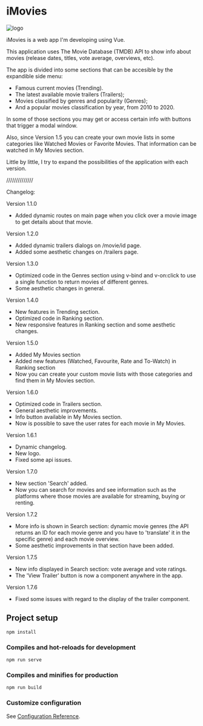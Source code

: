# iMovies

![logo](https://user-images.githubusercontent.com/57297760/104850259-56674000-58ee-11eb-9add-8f684be8bbbd.jpg)

iMovies is a web app I'm developing using Vue. 

This application uses The Movie Database (TMDB) API to show info about movies (release dates, titles, vote average, overviews, etc).

The app is divided into some sections that can be accesible by the expandible side menu:

* Famous current movies (Trending).
* The latest available movie trailers (Trailers);
* Movies classified by genres and popularity (Genres);
* And a popular movies classification by year, from 2010 to 2020.

In some of those sections you may get or access certain info with buttons that trigger a modal window.

Also, since Version 1.5 you can create your own movie lists in some categories like Watched Movies or Favorite Movies. That information can be watched in My Movies section.

Little by little, I try to expand the possibilities of the application with each version.

//////////////

Changelog:

Version 1.1.0
* Added dynamic routes on main page when you click over a movie image to get details about that movie.


Version 1.2.0
* Added dynamic trailers dialogs on /movie/id page.
* Added some aesthetic changes on /trailers page.

Version 1.3.0

* Optimized code in the Genres section using v-bind and v-on:click to use a single function to return movies of different genres.
* Some aesthetic changes in general.

Version 1.4.0

* New features in Trending section.
* Optimized code in Ranking section.
* New responsive features in Ranking section and some aesthetic changes.

Version 1.5.0

* Added My Movies section
* Added new features (Watched, Favourite, Rate and To-Watch) in Ranking section
* Now you can create your custom movie lists with those categories and find them in My Movies section. 

Version 1.6.0

* Optimized code in Trailers section.
* General aesthetic improvements.
* Info button available in My Movies section.
* Now is possible to save the user rates for each movie in My Movies.

Version 1.6.1

* Dynamic changelog.
* New logo.
* Fixed some api issues.

Version 1.7.0

* New section 'Search' added.
* Now you can search for movies and see information such as the platforms where those movies are available for streaming, buying or renting.

Version 1.7.2

* More info is shown in Search section: dynamic movie genres (the API returns an ID for each movie genre and you have to 'translate' it in the specific genre) and each movie overview.
* Some aesthetic improvements in that section have been added.

Version 1.7.5

* New info displayed in Search section: vote average and vote ratings.
* The 'View Trailer' button is now a component anywhere in the app.

Version 1.7.6

* Fixed some issues with regard to the display of the trailer component.

## Project setup
```
npm install
```

### Compiles and hot-reloads for development
```
npm run serve
```

### Compiles and minifies for production
```
npm run build
```

### Customize configuration
See [Configuration Reference](https://cli.vuejs.org/config/).
